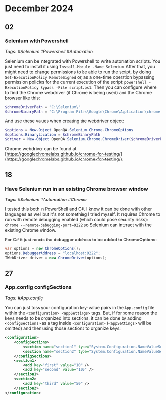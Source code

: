 # December 2024

## 02

### Selenium with Powershell

_Tags: #Selenium #Powershell #Automation_

Selenium can be integrated with Powershell to write automation scripts. You just need to install it using `Install-Module -Name Selenium`. After that, you might need to change permissions to be able to run the script, by doing `Set-ExecutionPolicy RemoteSigned` or, as a one-time operation bypassing permission policies for the current execution of the script: `powershell -ExecutionPolicy Bypass -File script.ps1`.
Then you can configure where to find the Chrome webdriver (if Chrome is being used) and the Chrome browser like this:

```ps1
$chromeDriverPath = "C:\Selenium\"
$chromeBinaryPath = "C:\Program Files\Google\Chrome\Application\chrome.exe"
```

And use these values when creating the webdriver object:

```ps1
$options = New-Object OpenQA.Selenium.Chrome.ChromeOptions
$options.BinaryLocation = $chromeBinaryPath
$driver = New-Object OpenQA.Selenium.Chrome.ChromeDriver($chromeDriverPath, $options)
```

Chrome webdriver can be found at [https://googlechromelabs.github.io/chrome-for-testing/](https://googlechromelabs.github.io/chrome-for-testing/).

## 18

### Have Selenium run in an existing Chrome browser window

_Tags: #Selenium #Automation #Chrome_

I tested this both in PowerShell and C#. I know it can be done with other languages as well but it's not something I tried myself. It requires Chrome to run with remote debugging enabled (which could pose security risks): `chrome --remote-debugging-port=9222` so Selenium can interact with the existing Chrome window.

For C# it just needs the debugger address to be added to ChromeOptions:

```csharp
var options = new ChromeOptions();
options.DebuggerAddress = "localhost:9222";
IWebDriver driver = new ChromeDriver(options);
```

## 27

### App.config configSections

_Tags: #App.config_

You can just toss your configuration key-value pairs in the  `App.config` file within the `<configuration> <appSettings>` tags. But, if for some reason the keys needs to be organized into sections, it can be done by adding `<configSections>` as a tag inside `<configuration>` (`<appSettings>` will be omitted) and then using those sections to organize keys:

```xml
<configuration>
    <configSections>
        <section name="section1" type="System.Configuration.NameValueSectionHandler"/>
        <section name="section2" type="System.Configuration.NameValueSectionHandler"/>
    </configSections>
    <section1>
        <add key="first" value="10" />
        <add key="second" value="100" />
    </section1>
    <section2>
        <add key="third" value="50" />
    </section2>
</configuration>
```

